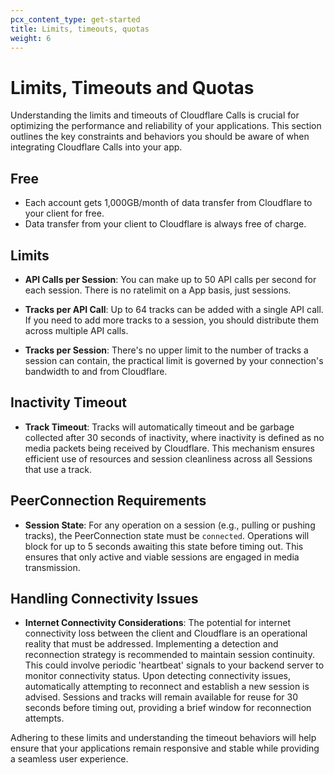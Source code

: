 ```yaml
---
pcx_content_type: get-started
title: Limits, timeouts, quotas
weight: 6
---
```


# Limits, Timeouts and Quotas

Understanding the limits and timeouts of Cloudflare Calls is crucial for optimizing the performance and reliability of your applications. This section outlines the key constraints and behaviors you should be aware of when integrating Cloudflare Calls into your app.

## Free

- Each account gets 1,000GB/month of data transfer from Cloudflare to your client for free.
- Data transfer from your client to Cloudflare is always free of charge.

## Limits

- **API Calls per Session**: You can make up to 50 API calls per second for each session. There is no ratelimit on a App basis, just sessions.

- **Tracks per API Call**: Up to 64 tracks can be added with a single API call. If you need to add more tracks to a session, you should distribute them across multiple API calls.

- **Tracks per Session**: There's no upper limit to the number of tracks a session can contain, the practical limit is governed by your connection's bandwidth to and from Cloudflare.

## Inactivity Timeout

- **Track Timeout**: Tracks will automatically timeout and be garbage collected after 30 seconds of inactivity, where inactivity is defined as no media packets being received by Cloudflare. This mechanism ensures efficient use of resources and session cleanliness across all Sessions that use a track.

## PeerConnection Requirements

- **Session State**: For any operation on a session (e.g., pulling or pushing tracks), the PeerConnection state must be `connected`. Operations will block for up to 5 seconds awaiting this state before timing out. This ensures that only active and viable sessions are engaged in media transmission.

## Handling Connectivity Issues

- **Internet Connectivity Considerations**: The potential for internet connectivity loss between the client and Cloudflare is an operational reality that must be addressed. Implementing a detection and reconnection strategy is recommended to maintain session continuity. This could involve periodic 'heartbeat' signals to your backend server to monitor connectivity status. Upon detecting connectivity issues, automatically attempting to reconnect and establish a new session is advised. Sessions and tracks will remain available for reuse for 30 seconds before timing out, providing a brief window for reconnection attempts.

Adhering to these limits and understanding the timeout behaviors will help ensure that your applications remain responsive and stable while providing a seamless user experience.